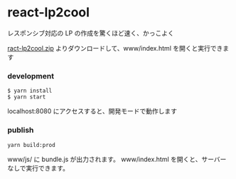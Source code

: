 # react-lp2cool
レスポンシブ対応の LP の作成を驚くほど速く、かっこよく

[ract-lp2cool.zip](https://github.com/TsuyoshiNumano/react-lp2cool/blob/master/ract-lp2cool.zip)
 よりダウンロードして、www/index.html を開くと実行できます

### development

```
$ yarn install
$ yarn start
```
localhost:8080 にアクセスすると、開発モードで動作します

### publish

```
yarn build:prod
```

www/js/ に bundle.js が出力されます。
www/index.html を開くと、サーバーなしで実行できます。
